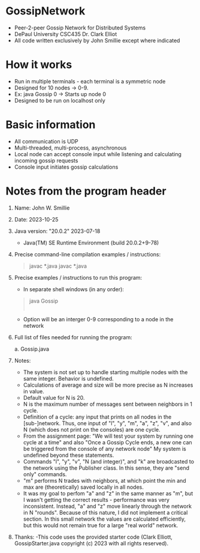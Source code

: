 # GossipNetwork
- Peer-2-peer Gossip Network for Distributed Systems
- DePaul University CSC435 Dr. Clark Elliot
- All code written exclusively by John Smillie except where indicated

# How it works
- Run in multiple terminals - each terminal is a symmetric node
- Designed for 10 nodes -> 0-9.
- Ex: java Gossip 0 -> Starts up node 0
- Designed to be run on localhost only


# Basic information
- All communication is UDP
- Multi-threaded, multi-process, asynchronous
- Local node can accept console input while listening and calculating incoming gossip requests
- Console input initiates gossip calculations


# Notes from the program header

1. Name: John W. Smillie
 
2. Date: 2023-10-25
 
3. Java version:  "20.0.2" 2023-07-18
   - Java(TM) SE Runtime Environment (build 20.0.2+9-78)

 
4. Precise command-line compilation examples / instructions:
 
    > javac *.java
    > javac *.java
    
5. Precise examples / instructions to run this program:
 
    - In separate shell windows (in any order):
    
    > java Gossip <option>

    - Option will be an interger 0-9 corresponding to a node in the network
 
6. Full list of files needed for running the program:
 
    a. Gossip.java
 
7. Notes:

    - The system is not set up to handle starting multiple nodes with the same integer. Behavior is undefined.
    - Calculations of average and size will be more precise as N increases in value.
    - Default value for N is 20.
    - N is the maximum number of messages sent between neighbors in 1 cycle. 
    - Definition of a cycle: any input that prints on all nodes in the [sub-]network.
      Thus, one input of "l", "y", "m", "a", "z", "v", and also N (which does not print on the consoles) are one cycle.
    - From the assignment page: "We will test your system by running one cycle at a time" and also
      "Once a Gossip Cycle ends, a new one can be triggered from the console of any network node"
      My system is undefined beyond these statements. 
    - Commands "l", "y", "v", "N (and integer)", and "k" are broadcasted to the network using the Publisher class.
      In this sense, they are "send only" commands.
    - "m" performs N trades with neighbors, at which point the min and max are (theoretically) saved locally in all nodes.
    - It was my goal to perfom "a" and "z" in the same manner as "m", but I wasn't getting the correct results -
      performance was very inconsistent. Instead, "a" and "z" move linearly through the network in N "rounds". Because of this 
      nature, I did not implement a critical section. In this small network the values are calculated efficiently, 
      but this would not remain true for a large "real world" network. 

8. Thanks:
   -This code uses the provided starter code (Clark Elliott, GossipStarter.java copyright (c) 2023 with all rights reserved).
   
